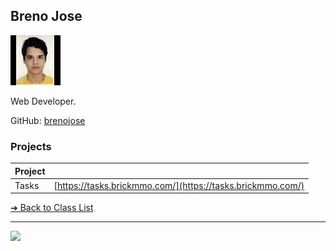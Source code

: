 <style>@import url("//readme.codeadam.ca/readme.css");</style>

## Breno Jose

<img src= "../images/brenojose.jpeg" width="80" height="80">

Web Developer.

GitHub: [brenojose](https://github.com/brenojose)  

### Projects

| Project | |
| - | - |
| Tasks | [https://tasks.brickmmo.com/](https://tasks.brickmmo.com/) |

[&#10132; Back to Class List](/)

---

<a href="https://brickmmo.com">
<img src="https://brickmmo.com/images/brickmmo-logo-horizontal.jpg" width="100">
</a>
